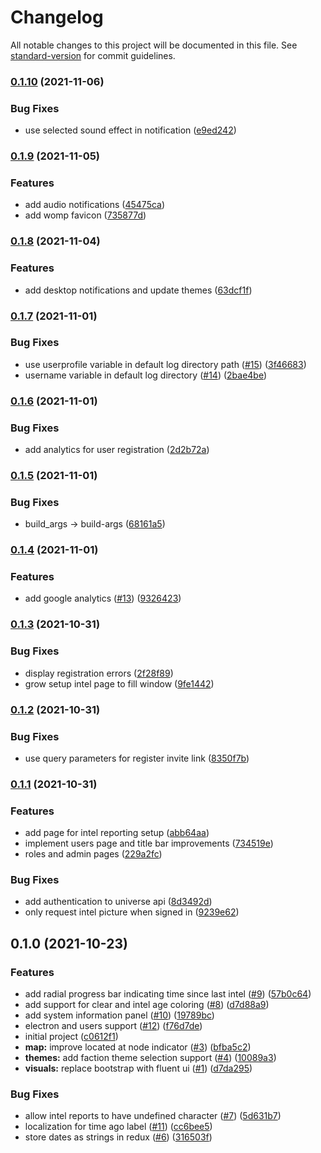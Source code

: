 # Changelog

All notable changes to this project will be documented in this file. See [standard-version](https://github.com/conventional-changelog/standard-version) for commit guidelines.

### [0.1.10](https://github.com/agelito/wimp-fe/compare/v0.1.9...v0.1.10) (2021-11-06)


### Bug Fixes

* use selected sound effect in notification ([e9ed242](https://github.com/agelito/wimp-fe/commit/e9ed24218af09f050c764f3610c496fea50f13c1))

### [0.1.9](https://github.com/agelito/wimp-fe/compare/v0.1.8...v0.1.9) (2021-11-05)


### Features

* add audio notifications ([45475ca](https://github.com/agelito/wimp-fe/commit/45475ca08a4e9ef35b7b29ead2011031e560d970))
* add womp favicon ([735877d](https://github.com/agelito/wimp-fe/commit/735877de7e80ac39ceb432d84044f8bffc233d93))

### [0.1.8](https://github.com/agelito/wimp-fe/compare/v0.1.7...v0.1.8) (2021-11-04)


### Features

* add desktop notifications and update themes ([63dcf1f](https://github.com/agelito/wimp-fe/commit/63dcf1ff6155bc866248419daf6b3494673aabd1))

### [0.1.7](https://github.com/agelito/wimp-fe/compare/v0.1.6...v0.1.7) (2021-11-01)


### Bug Fixes

* use userprofile variable in default log directory path ([#15](https://github.com/agelito/wimp-fe/issues/15)) ([3f46683](https://github.com/agelito/wimp-fe/commit/3f466831eb079ab5450834c3deb2ebf414830990))
* username variable in default log directory ([#14](https://github.com/agelito/wimp-fe/issues/14)) ([2bae4be](https://github.com/agelito/wimp-fe/commit/2bae4bed0d4f0bee62f5a7c385b46b3f5208df56))

### [0.1.6](https://github.com/agelito/wimp-fe/compare/v0.1.5...v0.1.6) (2021-11-01)


### Bug Fixes

* add analytics for user registration ([2d2b72a](https://github.com/agelito/wimp-fe/commit/2d2b72a855db58025467e57a88438a063a259b9c))

### [0.1.5](https://github.com/agelito/wimp-fe/compare/v0.1.4...v0.1.5) (2021-11-01)


### Bug Fixes

* build_args -> build-args ([68161a5](https://github.com/agelito/wimp-fe/commit/68161a5bf87f56d1e75939649e28665329723291))

### [0.1.4](https://github.com/agelito/wimp-fe/compare/v0.1.3...v0.1.4) (2021-11-01)


### Features

* add google analytics ([#13](https://github.com/agelito/wimp-fe/issues/13)) ([9326423](https://github.com/agelito/wimp-fe/commit/932642393956deb590f398ecef0751417b7b2f4c))

### [0.1.3](https://github.com/agelito/wimp-fe/compare/v0.1.2...v0.1.3) (2021-10-31)


### Bug Fixes

* display registration errors ([2f28f89](https://github.com/agelito/wimp-fe/commit/2f28f89ed99a543a60036473c93f533808045433))
* grow setup intel page to fill window ([9fe1442](https://github.com/agelito/wimp-fe/commit/9fe1442f77be4e16a61d7f6f542225eaf39b840c))

### [0.1.2](https://github.com/agelito/wimp-fe/compare/v0.1.1...v0.1.2) (2021-10-31)


### Bug Fixes

* use query parameters for register invite link ([8350f7b](https://github.com/agelito/wimp-fe/commit/8350f7bd3fa11c6d170c64838a0a6dbd01216a0d))

### [0.1.1](https://github.com/agelito/wimp-fe/compare/v0.1.0...v0.1.1) (2021-10-31)


### Features

* add page for intel reporting setup ([abb64aa](https://github.com/agelito/wimp-fe/commit/abb64aa65b7795e4a8615c1bc95008be09b57d05))
* implement users page and title bar improvements ([734519e](https://github.com/agelito/wimp-fe/commit/734519e261501b3a29b4fc4b835d79a047488922))
* roles and admin pages ([229a2fc](https://github.com/agelito/wimp-fe/commit/229a2fc7a358bfb36da1fe4bdad6cb5d8502bb8f))


### Bug Fixes

* add authentication to universe api ([8d3492d](https://github.com/agelito/wimp-fe/commit/8d3492de249ecb01a94f2630218a2a8f07189dbb))
* only request intel picture when signed in ([9239e62](https://github.com/agelito/wimp-fe/commit/9239e6248cff72b67da53f1cab6b03fbab75ecc4))

## 0.1.0 (2021-10-23)


### Features

* add radial progress bar indicating time since last intel ([#9](https://github.com/agelito/wimp-fe/issues/9)) ([57b0c64](https://github.com/agelito/wimp-fe/commit/57b0c643daa1c00d234a35a41dbe3a819b4b26bd))
* add support for clear and intel age coloring ([#8](https://github.com/agelito/wimp-fe/issues/8)) ([d7d88a9](https://github.com/agelito/wimp-fe/commit/d7d88a9f3eabbdb90bc99f875edf806838e695fd))
* add system information panel ([#10](https://github.com/agelito/wimp-fe/issues/10)) ([19789bc](https://github.com/agelito/wimp-fe/commit/19789bcce3a3742b9dcfd572f1aee8aa8d13f7d9))
* electron and users support ([#12](https://github.com/agelito/wimp-fe/issues/12)) ([f76d7de](https://github.com/agelito/wimp-fe/commit/f76d7dedf9a424e4b0a18789a5e1428cdaffc3d4))
* initial project ([c0612f1](https://github.com/agelito/wimp-fe/commit/c0612f1619a96231f4279cc1eb32fe88b421ae24))
* **map:** improve located at node indicator ([#3](https://github.com/agelito/wimp-fe/issues/3)) ([bfba5c2](https://github.com/agelito/wimp-fe/commit/bfba5c225bef6637355908f7cbeef8b7cc164b36))
* **themes:** add faction theme selection support ([#4](https://github.com/agelito/wimp-fe/issues/4)) ([10089a3](https://github.com/agelito/wimp-fe/commit/10089a3d7f2c206e2b782ad8940b25e5d87d99f3))
* **visuals:** replace bootstrap with fluent ui ([#1](https://github.com/agelito/wimp-fe/issues/1)) ([d7da295](https://github.com/agelito/wimp-fe/commit/d7da2950f74f3cf33b5c5607cc6849e279426d48))


### Bug Fixes

* allow intel reports to have undefined character ([#7](https://github.com/agelito/wimp-fe/issues/7)) ([5d631b7](https://github.com/agelito/wimp-fe/commit/5d631b772ae9dac5da9bb69f60f3c08fcea3b775))
* localization for time ago label ([#11](https://github.com/agelito/wimp-fe/issues/11)) ([cc6bee5](https://github.com/agelito/wimp-fe/commit/cc6bee557c560290866c21b509c98ce97dd69d48))
* store dates as strings in redux ([#6](https://github.com/agelito/wimp-fe/issues/6)) ([316503f](https://github.com/agelito/wimp-fe/commit/316503fe71afd0ac8a77394a2c7ee4e381d5eec4))
